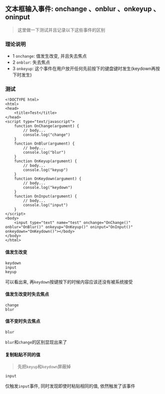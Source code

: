 ## 文本框输入事件: onchange 、onblur 、onkeyup 、oninput
> 这里做一下测试并且记录以下这些事件的区别

### 理论说明
* 1 `onchange`: 值发生改变, 并且失去焦点
* 2 `onblur`: 失去焦点
* 3 `onkeyup`: 这个事件在用户放开任何先前按下的键盘键时发生(keydown再按下时发生)

### 测试
```
<!DOCTYPE html>
<html>
<head>
	<title>Test</title>
</head>
<script type="text/javascript">
	function OnChange(argument) {
		// body...
		console.log("change")
	}
	function OnBlur(argument) {
		// body...
		console.log("blur")
	}
	function OnKeyup(argument) {
		// body...
		console.log("keyup")
	}
	function OnKeydown(argument) {
		// body...
		console.log("keydown")
	}
	function OnInput(argument) {
		// body...
		console.log("input")
	}
</script>
<body>
	<input type="text" name="test" onchange="OnChange()" onblur="OnBlur()" onkeyup="OnKeyup()" oninput="OnInput()" onkeydown="OnKeydown()"></body>
</body>
</html>
```

#### 值发生改变
```
keydown
input
keyup
```
可以看出来, 再`keydown`按键按下的时候内容应该还没有被系统接受

#### 值发生改变时失去焦点
```
change
blur
```

#### 值不变时失去焦点
```
blur
```
`blur`和`change`的区别显现出来了

#### 复制粘贴不同的值
> 先把`keyup`和`keydown`屏蔽掉
```
input
```
仅触发`input`事件, 同时发现即使时粘贴相同的值, 依然触发了该事件